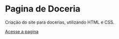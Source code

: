 # Pagina de Doceria
Criação do site para docerias, utilizando HTML e CSS.

[Acesse a pagina](https://viniciusdeab.github.io/site_doceria/)

